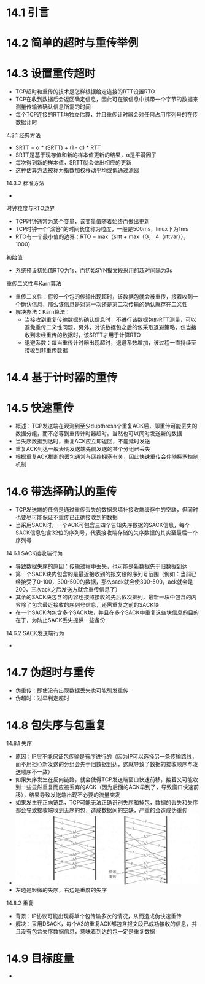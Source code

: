 # 14.1 引言



# 14.2 简单的超时与重传举例



# 14.3 设置重传超时

- TCP超时和重传的技术是怎样根据给定连接的RTT设置RTO
- TCP在收到数据后会返回确定信息，因此可在该信息中携带一个字节的数据来测量传输该确认信息所需的时间
- 每个TCP连接的RTT均独立估算，并且重传计时器会对任何占用序列号的在传数据计时



4.3.1 经典方法

- SRTT = α * (SRTT) + (1 - α) * RTT
- SRTT是基于现存值和新的样本值更新的结果，α是平滑因子
- 每次得到新的样本值，SRTT就会做出相应的更新
- 这种估算方法被称为指数加权移动平均或低通过滤器



14.3.2 标准方法

- 



时钟粒度与RTO边界

- TCP时钟通常为某个变量，该变量值随着始终而做出更新
- TCP时钟一个”滴答“的时间长度称为粒度，一般是500ms，linux下为1ms
- RTO有一个最小值的边界：RTO = max（srtt + max（G， 4（rttvar））， 1000）



初始值

- 系统预设初始值RTO为1s，而初始SYN报文段采用的超时间隔为3s



重传二义性与Karn算法

- 重传二义性：假设一个包的传输出现超时，该数据包就会被重传，接着收到一个确认信息，那么该信息是对第一次还是第二次传输的确认就存在二义性
- 解决办法：Karn算法：
  - 当接收到重复传输数据的确认信息时，不进行该数据包的RTT测量，可以避免重传二义性问题，另外，对该数据包之后的包采取退避策略，仅当接收到未经重传的数据时，该SRTT才用于计算RTO
  - 退避系数：每当重传计时器出现超时，退避系数增加，该过程一直持续至接收到非重传数据



# 14.4 基于计时器的重传



# 14.5 快速重传

- 概述：TCP发送端在观测到至少dupthresh个重复ACK后，即重传可能丢失的数据分组，而不必等到重传计时器超时。当然也可以同时发送新的数据
-  当失序数据到达时，重复ACK应立即返回，不能延时发送
- 重复ACK到达一般表明发送端先前发送的某个分组已丢失
- 根据重复ACK推断的丢包通常与网络拥塞有关，因此快速重传会伴随拥塞控制机制



# 14.6 带选择确认的重传

- TCP发送端的任务是通过重传丢失的数据来填补接收端缓存中的空缺，但同时也要尽可能保证不重传已正确接收到的数据
- 当采用SACK时，一个ACK可包含三四个告知失序数据的SACK信息，每个SACK信息包含32位的序列号，代表接收端存储的失序数据的其实至最后一个序列号



14.6.1 SACK接收端行为

- 导致数据失序的原因：传输过程中丢失，也可能是新数据先于旧数据到达
- 第一个SACK块内包含的是最近接收到的报文段的序列号范围（例如：当前已经接受了0-100，300-500的数据，那么sack就会使300-500，ack就会是200，三次ack之后发送方就会重传信息了）
- 其余的SACK块包含的内容也按照接收的先后依次排列，最新一块中包含的内容除了包含最近接收的序列号信息，还需重复之前的SACK块
- 在一个SACK内包含多个SACK块，并且在多个SACK中重复这些块信息的目的在于，为防止SACK丢失提供一些备份



14.6.2 SACK发送端行为

- 



# 14.7 伪超时与重传

- 伪重传：即使没有出现数据丢失也可能引发重传
- 伪超时：过早判定超时



# 14.8 包失序与包重复

14.8.1 失序

- 原因：IP层不能保证包传输是有序进行的（因为IP可以选择另一条传输路线，而不用担心新发送的分组会先于旧数据到达，这就导致了数据的接收顺序与发送顺序不一致）
- 如果失序发生在反向链路，就会使得TCP发送端窗口快速前移，接着又可能收到一些显然重复而应被丢弃的ACK（因为后面的ACK早到了，导致窗口快速前移），结果导致发送端出现不必要的流量突发
- 如果发生在正向链路，TCP可能无法正确识别失序和掉包，数据的丢失和失序都会导致接收端收到无序的包，造成数据间的空缺，严重的会造成伪重传
- ![](包失序.png)
- 左边是轻微的失序，右边是重度的失序



14.8.2 重复

- 背景：IP协议可能出现将单个包传输多次的情况，从而造成伪快速重传
- 解决：采用DSACK，每个A3的重复ACK都包含报文段已成功接收的信息，并且没有包含失序数据信息，意味着到达的包一定是重复数据



# 14.9 目标度量

- 